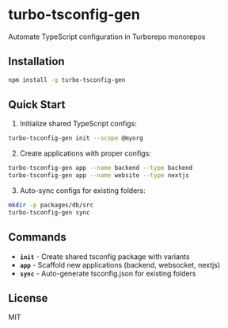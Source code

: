 # turbo-tsconfig-gen

Automate TypeScript configuration in Turborepo monorepos

## Installation

```bash
npm install -g turbo-tsconfig-gen
```

## Quick Start

1. Initialize shared TypeScript configs:

```bash
turbo-tsconfig-gen init --scope @myorg
```

2. Create applications with proper configs:

```bash
turbo-tsconfig-gen app --name backend --type backend
turbo-tsconfig-gen app --name website --type nextjs
```

3. Auto-sync configs for existing folders:

```bash
mkdir -p packages/db/src
turbo-tsconfig-gen sync
```

## Commands

* **`init`** - Create shared tsconfig package with variants
* **`app`** - Scaffold new applications (backend, websocket, nextjs)
* **`sync`** - Auto-generate tsconfig.json for existing folders

## License

MIT
